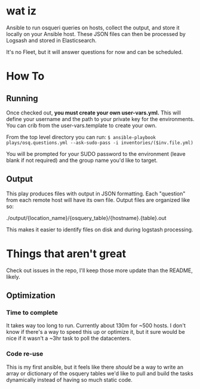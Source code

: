 # wat iz
Ansible to run osqueri queries on hosts, collect the output, and store it locally on your Ansible host. These JSON files can then be processed by Logsash and stored in Elasticsearch.

It's no Fleet, but it will answer questions for now and can be scheduled.

# How To
## Running
Once checked out, **you must create your own user-vars.yml.** This will define your username and the path to your private key for the environments. You can crib from the user-vars.template to create your own.

From the top level directory you can run:
`$ ansible-playbook plays/osq.questions.yml --ask-sudo-pass -i inventories/($inv.file.yml)`

You will be prompted for your SUDO password to the environment (leave blank if not required) and the group name you'd like to target.

## Output
This play produces files with output in JSON formatting. Each "question" from each remote host will have its own file. Output files are organized like so:

./output/{location_name}/{osquery_table}/{hostname}.{table}.out

This makes it easier to identify files on disk and during logstash processing.

# Things that aren't great
Check out issues in the repo, I'll keep those more update than the README, likely.

## Optimization 
### Time to complete
It takes way too long to run. Currently about 130m for ~500 hosts. I don't know if there's a way to speed this up or optimize it, but it sure would be nice if it wasn't a ~3hr task to poll the datacenters.

### Code re-use
This is my first ansible, but it feels like there *should* be a way to write an array or dictionary of the osquery tables we'd like to pull and build the tasks dynamically instead of having so much static code.

